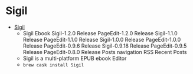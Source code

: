 # Sigil
- [Sigil](https://sigil-ebook.com/)
  -  Sigil Ebook Sigil-1.2.0 Release PageEdit-1.2.0 Release Sigil-1.1.0 Release PageEdit-1.1.0 Release Sigil-1.0.0 Release PageEdit-1.0.0 Release PageEdit-0.9.6 Release Sigil-0.9.18 Release PageEdit-0.9.5 Release PageEdit-0.8.0 Release Posts navigation RSS Recent Posts
  - Sigil is a multi-platform EPUB ebook Editor
  - `brew cask install Sigil`
